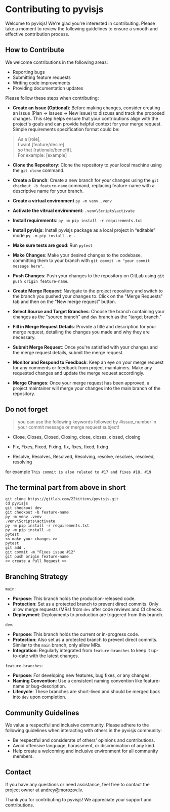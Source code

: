 # Contributing to pyvisjs

Welcome to pyvisjs! We're glad you're interested in contributing. Please take a moment to review the following guidelines to ensure a smooth and effective contribution process.

## How to Contribute

We welcome contributions in the following areas:

- Reporting bugs
- Submitting feature requests
- Writing code improvements
- Providing documentation updates

Please follow these steps when contributing:

- **Create an Issue (Optional)**: Before making changes, consider creating an issue (Plan -> Issues -> New issue) to discuss and track the proposed changes. This step helps ensure that your contributions align with the project's goals and can provide helpful context for your merge request. Simple requirements specification format could be:
> As a [role],  
> I want [feature/desire]  
> so that [rationale/benefit].  
> For example: [example]

- **Clone the Repository**: Clone the repository to your local machine using the ```git clone``` command.

- **Create a Branch**: Create a new branch for your changes using the ```git checkout -b feature-name``` command, replacing feature-name with a descriptive name for your branch.

- **Create a virtual environment** ```py -m venv .venv```

- **Activate the vitrual environment**: ```.venv\Scripts\activate```

- **Install requirements**: ```py -m pip install -r requirements.txt```

- **Install pyvisjs**: Install pyvisjs package as a local project in “editable” mode ```py -m pip install -e .```

- **Make sure tests are good**: Run ```pytest```

- **Make Changes**: Make your desired changes to the codebase, committing them to your branch with ```git commit -m "your commit message here"```.

- **Push Changes**: Push your changes to the repository on GitLab using ```git push origin feature-name```.

- **Create Merge Request**: Navigate to the project repository and switch to the branch you pushed your changes to. Click on the "Merge Requests" tab and then on the "New merge request" button.

- **Select Source and Target Branches**: Choose the branch containing your changes as the "source branch" and ```dev``` branch as the "target branch."

- **Fill in Merge Request Details**: Provide a title and description for your merge request, detailing the changes you made and why they are necessary.

- **Submit Merge Request**: Once you're satisfied with your changes and the merge request details, submit the merge request.

- **Monitor and Respond to Feedback**: Keep an eye on your merge request for any comments or feedback from project maintainers. Make any requested changes and update the merge request accordingly.

- **Merge Changes**: Once your merge request has been approved, a project maintainer will merge your changes into the main branch of the repository.


## Do not forget
> you can use the following keywords followed by #issue_number in your commit message or merge request subject! 

- Close, Closes, Closed, Closing, close, closes, closed, closing

- Fix, Fixes, Fixed, Fixing, fix, fixes, fixed, fixing
- Resolve, Resolves, Resolved, Resolving, resolve, resolves, resolved, resolving

for example ```This commit is also related to #17 and fixes #18, #19```


## The terminal part from above in short
```
git clone https://gitlab.com/22kittens/pyvisjs.git
cd pyvisjs
git checkout dev
git checkout -b feature-name
py -m venv .venv
.venv\Scripts\activate
py -m pip install -r requirements.txt
py -m pip install -e .
pytest
<< make your changes >>
pytest
git add .
git commit -m "Fixes issue #12"
git push origin feature-name
<< create a Pull Request >>

```

## Branching Strategy
```main```:

- **Purpose**: This branch holds the production-released code.
- **Protection**: Set as a protected branch to prevent direct commits. Only allow merge requests (MRs) from ```dev``` after code reviews and CI checks.
- **Deployment**: Deployments to production are triggered from this branch.

```dev```:

- **Purpose**: This branch holds the current or in-progress code.
- **Protection**: Also set as a protected branch to prevent direct commits. Similar to the ```main``` branch, only allow MRs.
- **Integration**: Regularly integrated from ```feature-branches``` to keep it up-to-date with the latest changes.


```feature-branches```:

 - **Purpose**: For developing new features, bug fixes, or any changes.
- **Naming Convention**: Use a consistent naming convention like feature-name or bug-description.
- **Lifecycle**: These branches are short-lived and should be merged back into ```dev``` upon completion.


## Community Guidelines

We value a respectful and inclusive community. Please adhere to the following guidelines when interacting with others in the pyvisjs community:

- Be respectful and considerate of others' opinions and contributions.
- Avoid offensive language, harassment, or discrimination of any kind.
- Help create a welcoming and inclusive environment for all community members.

## Contact

If you have any questions or need assistance, feel free to contact the project owner at andrey@morozov.lv.

Thank you for contributing to pyvisjs! We appreciate your support and contributions.